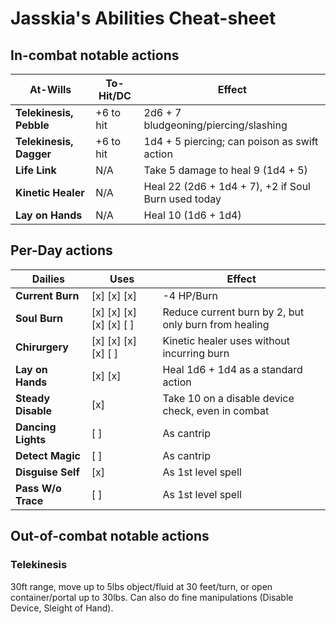 # Jasskia's Abilities Cheat-sheet
## In-combat notable actions
| 	At-Wills						|	To-Hit/DC	|	Effect	|
|--------------------------|--------------|-----------|
|	**Telekinesis, Pebble**	|	+6 to hit	|	2d6 + 7 bludgeoning/piercing/slashing
|	**Telekinesis, Dagger**	|	+6 to hit	|	1d4 + 5 piercing; can poison as swift action
|	**Life Link**				|	N/A			|	Take 5 damage to heal 9 (1d4 + 5) 
|	**Kinetic Healer**		|	N/A			|	Heal 22 (2d6 + 1d4 + 7), +2 if Soul Burn used today
|	**Lay on Hands**			|	N/A			| 	Heal 10 (1d6 + 1d4)

## Per-Day actions
|	Dailies					|	Uses							|	Effect	|
|-----------------------|--------------------------|-----------|
|	**Current Burn**		|	[x] [x] [x]					|	-4 HP/Burn
|	**Soul Burn**			|	[x] [x] [x] [x] [x] [ ]	|	Reduce current burn by 2, but only burn from healing
| 	**Chirurgery**			|	[x] [x] [x]	[x] [ ]		|	Kinetic healer uses without incurring burn
| 	**Lay on Hands**		|	[x] [x]						|	Heal 1d6 + 1d4 as a standard action
|	**Steady Disable**	|	[x] 							|	Take 10 on a disable device check, even in combat
| 	**Dancing Lights**	|	[ ]							|	As cantrip
| 	**Detect Magic**		|	[ ]							|	As cantrip
|	**Disguise Self**		|	[x]							|	As 1st level spell
|	**Pass W/o Trace**	|	[ ]							|	As 1st level spell

## Out-of-combat notable actions
### Telekinesis
30ft range, move up to 5lbs object/fluid at 30 feet/turn, or open 
container/portal up to 30lbs. Can also do fine manipulations (Disable Device, 
Sleight of Hand). 
